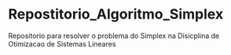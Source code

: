 # Repostitorio_Algoritmo_Simplex
 Repositorio para resolver o problema do Simplex na Disicplina de Otimizacao de Sistemas Lineares
